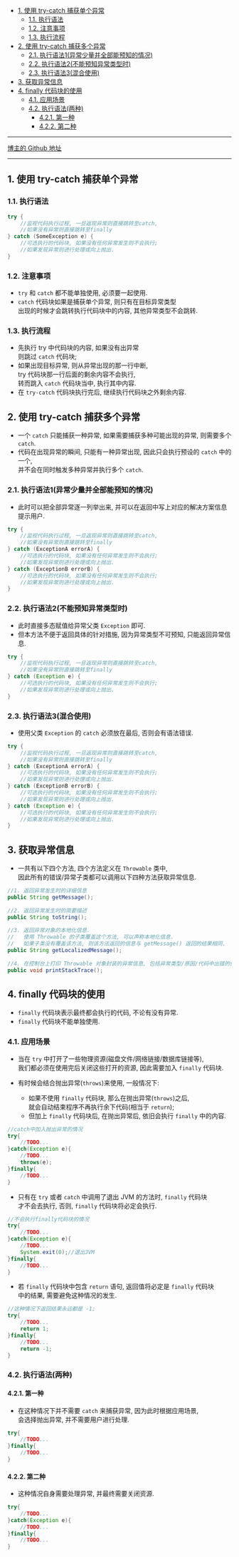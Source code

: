<!-- TOC -->

- [1. 使用 try-catch 捕获单个异常](#1-使用-try-catch-捕获单个异常)
  - [1.1. 执行语法](#11-执行语法)
  - [1.2. 注意事项](#12-注意事项)
  - [1.3. 执行流程](#13-执行流程)
- [2. 使用 try-catch 捕获多个异常](#2-使用-try-catch-捕获多个异常)
  - [2.1. 执行语法1(异常少量并全部能预知的情况)](#21-执行语法1异常少量并全部能预知的情况)
  - [2.2. 执行语法2(不能预知异常类型时)](#22-执行语法2不能预知异常类型时)
  - [2.3. 执行语法3(混合使用)](#23-执行语法3混合使用)
- [3. 获取异常信息](#3-获取异常信息)
- [4. finally 代码块的使用](#4-finally-代码块的使用)
  - [4.1. 应用场景](#41-应用场景)
  - [4.2. 执行语法(两种)](#42-执行语法两种)
    - [4.2.1. 第一种](#421-第一种)
    - [4.2.2. 第二种](#422-第二种)

<!-- /TOC -->

****
[博主的 Github 地址](https://github.com/leon9dragon)
****

## 1. 使用 try-catch 捕获单个异常

### 1.1. 执行语法  
```java
try {
    //监视代码执行过程, 一旦返现异常则直接跳转至catch,
    //如果没有异常则直接跳转至finally
} catch (SomeException e) {
    //可选执行的代码块, 如果没有任何异常发生则不会执行;
    //如果发现异常则进行处理或向上抛出.
}
```

### 1.2. 注意事项  
- `try` 和 `catch` 都不能单独使用, 必须要一起使用.  
- `catch` 代码块如果是捕获单个异常, 则只有在目标异常类型  
  出现的时候才会跳转执行代码块中的内容, 其他异常类型不会跳转.

### 1.3. 执行流程  
- 先执行 try 中代码块的内容, 如果没有出异常  
则跳过 `catch` 代码块; 
- 如果出现目标异常, 则从异常出现的那一行中断,  
try 代码块那一行后面的剩余内容不会执行,  
转而跳入 `catch` 代码块当中, 执行其中内容.  
- 在 `try-catch` 代码块执行完后, 继续执行代码块之外剩余内容.

## 2. 使用 try-catch 捕获多个异常
- 一个 `catch` 只能捕获一种异常, 如果需要捕获多种可能出现的异常, 则需要多个 `catch`.
- 代码在出现异常的瞬间, 只能有一种异常出现, 因此只会执行预设的 `catch` 中的一个,  
  并不会在同时触发多种异常并执行多个 `catch`.

### 2.1. 执行语法1(异常少量并全部能预知的情况)  
- 此时可以把全部异常逐一列举出来, 并可以在返回中写上对应的解决方案信息提示用户.
```java
try {
    //监视代码执行过程, 一旦返现异常则直接跳转至catch,
    //如果没有异常则直接跳转至finally
} catch (ExceptionA errorA) {
    //可选执行的代码块, 如果没有任何异常发生则不会执行;
    //如果发现异常则进行处理或向上抛出.
} catch (ExceptionB errorB) {
    //可选执行的代码块, 如果没有任何异常发生则不会执行;
    //如果发现异常则进行处理或向上抛出.
}
```

### 2.2. 执行语法2(不能预知异常类型时)  
- 此时直接多态赋值给异常父类 `Exception` 即可.
- 但本方法不便于返回具体的针对措施, 因为异常类型不可预知, 只能返回异常信息.
```java
try {
    //监视代码执行过程, 一旦返现异常则直接跳转至catch,
    //如果没有异常则直接跳转至finally
} catch (Exception e) {
    //可选执行的代码块, 如果没有任何异常发生则不会执行;
    //如果发现异常则进行处理或向上抛出.
}
```

### 2.3. 执行语法3(混合使用)  
- 使用父类 `Exception` 的 `catch` 必须放在最后, 否则会有语法错误.
```java
try {
    //监视代码执行过程, 一旦返现异常则直接跳转至catch,
    //如果没有异常则直接跳转至finally
} catch (ExceptionA errorA) {
    //可选执行的代码块, 如果没有任何异常发生则不会执行;
    //如果发现异常则进行处理或向上抛出.
} catch (ExceptionB errorB) {
    //可选执行的代码块, 如果没有任何异常发生则不会执行;
    //如果发现异常则进行处理或向上抛出.
} catch (Exception e) {
    //可选执行的代码块, 如果没有任何异常发生则不会执行;
    //如果发现异常则进行处理或向上抛出.
}
```


## 3. 获取异常信息
- 一共有以下四个方法, 四个方法定义在 `Throwable` 类中,   
  因此所有的错误/异常子类都可以调用以下四种方法获取异常信息.
```java
//1. 返回异常发生时的详细信息
public String getMessage();
 
//2. 返回异常发生时的简要描述
public String toString();
 
//3. 返回异常对象的本地化信息. 
//   使用 Throwable 的子类覆盖这个方法, 可以声称本地化信息. 
//   如果子类没有覆盖该方法, 则该方法返回的信息与 getMessage() 返回的结果相同.
public String getLocalizedMessage();
 
//4. 在控制台上打印 Throwable 对象封装的异常信息, 包括异常类型/原因/代码中出错的位置行号信息.
public void printStackTrace();
```

## 4. finally 代码块的使用
- `finally` 代码块表示最终都会执行的代码, 不论有没有异常.
- `finally` 代码块不能单独使用.

### 4.1. 应用场景  
- 当在 `try` 中打开了一些物理资源(磁盘文件/网络链接/数据库链接等),  
我们都必须在使用完后关闭这些打开的资源, 因此需要加入 `finally` 代码块.

- 有时候会结合抛出异常(`throws`)来使用, 一般情况下:  
  - 如果不使用 `finally` 代码块, 那么在抛出异常(`throws`)之后,  
    就会自动结束程序不再执行余下代码(相当于 `return`);  
  - 但加上 `finally` 代码块后, 在抛出异常后, 依旧会执行 `finally` 中的内容.

```java
//catch中加入抛出异常的情况
try{
    //TODO...
}catch(Exception e){
    //TODO...
    throws(e);
}finally{
    //TODO...
}
```

- 只有在 `try` 或者 `catch` 中调用了退出 JVM 的方法时, `finally` 代码块  
才不会去执行, 否则, `finally` 代码块将必定会执行.  
```java
//不会执行finally代码块的情况
try{
    //TODO...
}catch(Exception e){
    //TODO...
    System.exit(0);//退出JVM
}finally{
    //TODO...
}
```

- 若 `finally` 代码块中包含 `return` 语句, 返回值将必定是 `finally` 代码块  
中的结果, 需要避免这种情况的发生.
```java
//这种情况下返回结果永远都是 -1;
try{
    //TODO...
    return 1;
}finally{
    //TODO...
    return -1;
}
```

### 4.2. 执行语法(两种)

#### 4.2.1. 第一种
- 在这种情况下并不需要 `catch` 来捕获异常, 因为此时根据应用场景,  
  会选择抛出异常, 并不需要用户进行处理.
```java
try{
    //TODO...
}finally{
    //TODO...
}
```

#### 4.2.2. 第二种
- 这种情况自身需要处理异常, 并最终需要关闭资源.
```java
try{
    //TODO...
}catch(Exception e){
    //TODO...
}finally{
    //TODO...
}
```